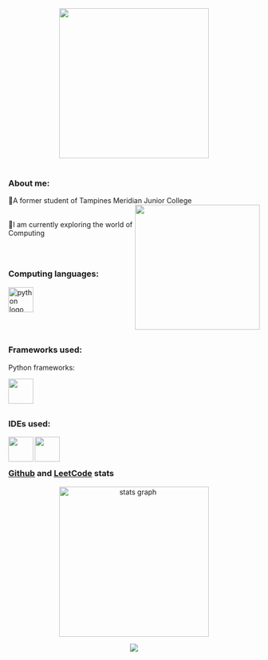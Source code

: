 <div align="center">
<img align="center" height=300 src="https://i.etsystatic.com/22115774/r/il/67f93c/2897800326/il_1588xN.2897800326_h8h5.jpg"  />
</div>

<br>

### About me:
<div align="left">
🏫A former student of Tampines Meridian Junior College
<img align="right" height="250" src="https://as2.ftcdn.net/v2/jpg/05/68/98/15/1000_F_568981524_2irG4VUSs06xbahAihTpkuSfxKkw8FqX.jpg"  />
<div align="left">
<br>
  
🎯I am currently exploring the world of Computing
</div>
  
###

</div>
<div align="left">
<br>

  ### Computing languages:
<img src="https://cdn.jsdelivr.net/gh/devicons/devicon/icons/python/python-original.svg" height="50" alt="python logo"  />
<img width="25" />
</div>

###

</div>
<div align="left">
<br>

### Frameworks used:
Python frameworks:

<div align="left">
<img align="left" height="50" src="https://camo.githubusercontent.com/36df6df6ab55cef89cacfbca34d149cb12e0afad54be82058610b11f59ac5ab5/68747470733a2f2f706c61792d6c682e676f6f676c6575736572636f6e74656e742e636f6d2f39384a6675476f554f78464b36334e426e3651643354523164534763565f6d4a31376f5f77526a5071576f4b6344613750794347314b3243396a6748315062314e36476a"  />
</div>
<br>

###

<br>
</div>
<div align="left">

### IDEs used:
<img align="left" height="50" src="https://camo.githubusercontent.com/eac245c5cae1b089f22ef408e1f4b35f58b7b3c59f1f37c54c7527da776234c0/68747470733a2f2f676f2d736b696c6c2d69636f6e732e76657263656c2e6170702f6170692f69636f6e733f693d7673636f6465"  />
<img align="left" height="50" src="https://camo.githubusercontent.com/fb6238b3b65a06550fd5caee8cc71b544011fc5b20e748610514ade292f67d7e/68747470733a2f2f75706c6f61642e77696b696d656469612e6f72672f77696b6970656469612f636f6d6d6f6e732f7468756d622f332f33382f4a7570797465725f6c6f676f2e7376672f3132303070782d4a7570797465725f6c6f676f2e7376672e706e67"  />

###

<br>

</div>
<div align="left">
<br>
  
### [Github](https://github.com/Masterjet21) and [LeetCode](https://leetcode.com/Jett_packk/) stats
<div align="center">
<img src="https://github-readme-stats.vercel.app/api?username=MasterJet21&theme=calm&show_icons=true&hide_border=true&count_private=true" height="300" alt="stats graph"  />
<p align="center">
<img src=https://leetcard.jacoblin.cool/Jett_packk?theme=dark&font=Caveat%20Brush>
</p>

</div>
